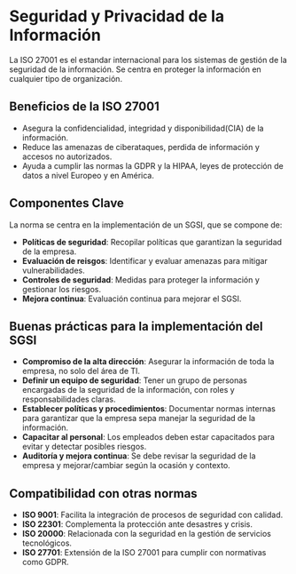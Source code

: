 # Seguridad y Privacidad de la Información

La ISO 27001 es el estandar internacional para los sistemas de gestión de la seguridad de la información. Se centra en proteger la información en cualquier tipo de organización.

## Beneficios de la ISO 27001

- Asegura la confidencialidad, integridad y disponibilidad(CIA) de la información.
- Reduce las amenazas de ciberataques, perdida de información y accesos no autorizados.
- Ayuda a cumplir las normas la GDPR y la HIPAA, leyes de protección de datos a nivel Europeo y en América.

## Componentes Clave
La norma se centra en la implementación de un SGSI, que se compone de:

- **Políticas de seguridad**: Recopilar políticas que garantizan la seguridad de la empresa.
- **Evaluación de reisgos**: Identificar y evaluar amenazas para mitigar vulnerabilidades.
- **Controles de seguridad**: Medidas para proteger la información y gestionar los riesgos.
- **Mejora continua**: Evaluación continua para mejorar el SGSI.

## Buenas prácticas para la implementación del SGSI

- **Compromiso de la alta dirección**: Asegurar la información de toda la empresa, no solo del área de TI.
- **Definir un equipo de seguridad**: Tener un grupo de personas encargadas de la seguridad de la información, con roles y responsabilidades claras.
- **Establecer políticas y procedimientos**: Documentar normas internas para garantizar que la empresa sepa manejar la seguridad de la información.
- **Capacitar al personal**: Los empleados deben estar capacitados para evitar y detectar posibles riesgos.
- **Auditoría y mejora continua**: Se debe revisar la seguridad de la empresa y mejorar/cambiar según la ocasión y contexto.

## Compatibilidad con otras normas

- **ISO 9001**: Facilita la integración de procesos de seguridad con calidad.
- **ISO 22301**: Complementa la protección ante desastres y crisis.
- **ISO 20000**: Relacionada con la seguridad en la gestión de servicios tecnológicos.
- **ISO 27701**: Extensión de la ISO 27001 para cumplir con normativas como GDPR.